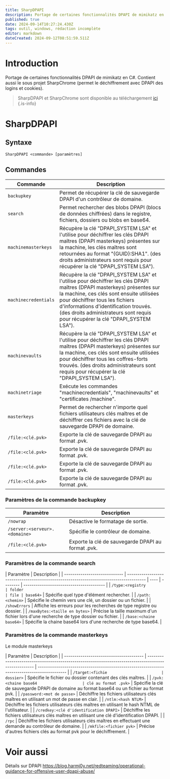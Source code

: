 ```yaml
---
title: SharpDPAPI
description: Portage de certaines fonctionnalités DPAPI de mimikatz en C#. Contient aussi le sous projet SharpChrome (permet le déchiffrement avec DPAPI des logins et cookies).
published: true
date: 2024-09-14T10:27:24.430Z
tags: outil, windows, rédaction incomplète
editor: markdown
dateCreated: 2024-09-12T08:51:59.511Z
---
```


# Introduction

Portage de certaines fonctionnalités DPAPI de mimikatz en C#. Contient aussi le sous projet SharpChrome (permet le déchiffrement avec DPAPI des logins et cookies).

> SharpDPAPI et SharpChrome sont disponible au téléchargement [ici](https://github.com/GhostPack/SharpDPAPI)
> {.is-info}

# SharpDPAPI

## Syntaxe

`SharpDPAPI <commande> [paramètres]`

## Commandes

| Commande             | Description                                                                                                                                                                                                                                                                                                                       |
| -------------------- | --------------------------------------------------------------------------------------------------------------------------------------------------------------------------------------------------------------------------------------------------------------------------------------------------------------------------------- |
| `backupkey`          | Permet de récupérer la clé de sauvegarde DPAPI d'un contrôleur de domaine.                                                                                                                                                                                                                                                        |
| `search`             | Permet rechercher des blobs DPAPI (blocs de données chiffrées) dans le registre, fichiers, dossiers ou blobs en base64.                                                                                                                                                                                                           |
| `machinemasterkeys`  | Récupère la clé "DPAPI_SYSTEM LSA" et l'utilise pour déchiffrer les clés DPAPI maîtres (DPAPI masterkeys) présentes sur la machine, les clés maîtres sont retournées au format "{GUID}:SHA1". (des droits administrateurs sont requis pour récupérer la clé "DPAPI_SYSTEM LSA").                                                  |
| `machinecredentials` | Récupère la clé "DPAPI_SYSTEM LSA" et l'utilise pour déchiffrer les clés DPAPI maîtres (DPAPI masterkeys) présentes sur la machine, ces clés sont ensuite utilisées pour déchiffrer tous les fichiers d'informations d'identification trouvés. (des droits administrateurs sont requis pour récupérer la clé "DPAPI_SYSTEM LSA"). |
| `machinevaults`      | Récupère la clé "DPAPI_SYSTEM LSA" et l'utilise pour déchiffrer les clés DPAPI maîtres (DPAPI masterkeys) présentes sur la machine, ces clés sont ensuite utilisées pour déchiffrer tous les coffres-forts trouvés. (des droits administrateurs sont requis pour récupérer la clé "DPAPI_SYSTEM LSA").                            |
| `machinetriage`      | Exécute les commandes "machinecredentials", "machinevaults" et "certificates /machine".                                                                                                                                                                                                                                           |
| `masterkeys`             | Permet de rechercher n'importe quel fichiers utilisateurs clés maîtres et de déchiffrer ces fichiers avec la clé de sauvegarde DPAPI de domaine. |
| `/file:<clé.pvk>`             | Exporte la clé de sauvegarde DPAPI au format .pvk. |
| `/file:<clé.pvk>`             | Exporte la clé de sauvegarde DPAPI au format .pvk. |
| `/file:<clé.pvk>`             | Exporte la clé de sauvegarde DPAPI au format .pvk. |
| `/file:<clé.pvk>`             | Exporte la clé de sauvegarde DPAPI au format .pvk. |

### Paramètres de la commande backupkey

| Paramètre                     | Description                                        |
| ----------------------------- | -------------------------------------------------- |
| `/nowrap`                     | Désactive le formatage de sortie.                  |
| `/server:<serveur>.<domaine>` | Spécifie le contrôleur de domaine.                 |
| `/file:<clé.pvk>`             | Exporte la clé de sauvegarde DPAPI au format .pvk. |

### Paramètres de la commande search

| Paramètre                     | Description                                                                             |
| ----------------------------- | --------------------------------------------------------------------------------------- | ---- | -------- | ---------------------------------------- |
| `/type:<registry              | folder                                                                                  | file | base64>` | Spécifie quel type d'élément rechercher. |
| `/path:<chemin>`              | Spécifie le chemin vers une clé, un dossier ou un fichier.                              |
| `/showErrors`                 | Affiche les erreurs pour les recherches de type registre ou dossier.                    |
| `/maxBytes:<taille en bytes>` | Précise la taille maximum d'un fichier lors d'une recherche de type dossier ou fichier. |
| `/base:<chaine base64>`       | Spécifie la chaine base64 lors d'une recherche de type base64.                          |

### Paramètres de la commande masterkeys

Le module masterkeys 

| Paramètre                               | Description                                                                                          |
| --------------------------------------- | ---------------------------------------------------------------------------------------------------- | -------------------------------------------------------------------------------------------- |
| `/target:<fichie                        | dossier>`                                                                                            | Spécifie le fichier ou dossier contenant des clés maîtres.                                   |
| `/pvk:<chaine base64                    | clé au format .pvk>`                                                                                 | Spécifie la clé de sauvegarde DPAPI de domaine au format base64 ou un fichier au format pvk. |
| `/password:<mot de passe>`              | Déchiffre les fichiers utilisateurs clés maîtres en utilisant un mot de passe en clair.              |
| `/ntlm:<hash NTLM>`                     | Déchiffre les fichiers utilisateurs clés maîtres en utilisant le hash NTML de l'utilisateur.         |
| `/credkey:<clé d'identification DPAPI>` | Déchiffre les fichiers utilisateurs clés maîtres en utilisant une clé d'identification DPAPI.        |
| `/rpc`                                  | Déchiffre les fichiers utilisateurs clés maîtres en effectuant une demande au contrôleur de domaine. |
| `/mkfile:<fichier pvk>`                 | Précise d'autres fichiers clés au format pvk pour le déchiffrement.                                  |

# Voir aussi

Détails sur DPAPI
https://blog.harmj0y.net/redteaming/operational-guidance-for-offensive-user-dpapi-abuse/
